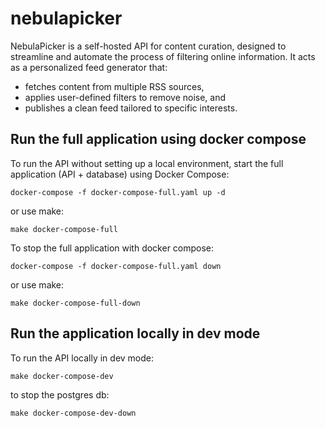 # nebulapicker
NebulaPicker is a self-hosted API for content curation, designed to streamline
and automate the process of filtering online information. It acts as a
personalized feed generator that:
- fetches content from multiple RSS sources,
- applies user-defined filters to remove noise, and
- publishes a clean feed tailored to specific interests.


## Run the full application using docker compose
To run the API without setting up a local environment, start the full
application (API + database) using Docker Compose:
```
docker-compose -f docker-compose-full.yaml up -d
```
or use make:
```
make docker-compose-full
```

To stop the full application with docker compose:
```
docker-compose -f docker-compose-full.yaml down
```
or use make:
```
make docker-compose-full-down
```


## Run the application locally in dev mode
To run the API locally in dev mode:
```
make docker-compose-dev
```
to stop the postgres db:
```
make docker-compose-dev-down
```
